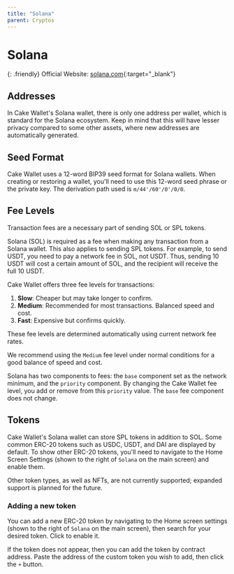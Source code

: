 ```yaml
---
title: "Solana"
parent: Cryptos
---
```


# Solana

{: .friendly}
Official Website: [solana.com](https://solana.com/){:target="_blank"}

## Addresses

In Cake Wallet's Solana wallet, there is only one address per wallet, which is standard for the Solana ecosystem. Keep in mind that this will have lesser privacy compared to some other assets, where new addresses are automatically generated.

## Seed Format

Cake Wallet uses a 12-word BIP39 seed format for Solana wallets. When creating or restoring a wallet, you'll need to use this 12-word seed phrase or the private key. The derivation path used is `m/44'/60'/0'/0/0`.

## Fee Levels

Transaction fees are a necessary part of sending SOL or SPL tokens. 

Solana (SOL) is required as a fee when making any transaction from a Solana wallet. This also applies to sending SPL tokens. For example, to send USDT, you need to pay a network fee in SOL, not USDT. Thus, sending 10 USDT will cost a certain amount of SOL, and the recipient will receive the full 10 USDT.

Cake Wallet offers three fee levels for transactions:

1. **Slow**: Cheaper but may take longer to confirm.
2. **Medium**: Recommended for most transactions. Balanced speed and cost.
3. **Fast**: Expensive but confirms quickly.

These fee levels are determined automatically using current network fee rates.

We recommend using the `Medium` fee level under normal conditions for a good balance of speed and cost.

Solana has two components to fees: the `base` component set as the network minimum, and the `priority` component. By changing the Cake Wallet fee level, you add or remove from this `priority` value. The `base` fee component does not change.

## Tokens

Cake Wallet's Solana wallet can store SPL tokens in addition to SOL. Some common ERC-20 tokens such as USDC, USDT, and DAI are displayed by default. To show other ERC-20 tokens, you'll need to navigate to the Home Screen Settings (shown to the right of `Solana` on the main screen) and enable them.

Other token types, as well as NFTs, are not currently supported; expanded support is planned for the future.

### Adding a new token

You can add a new ERC-20 token by navigating to the Home screen settings (shown to the right of `Solana` on the main screen), then search for your desired token. Click to enable it.

If the token does not appear, then you can add the token by contract address. Paste the address of the custom token you wish to add, then click the `+` button.